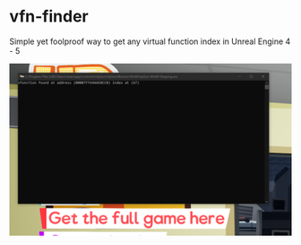 # vfn-finder

Simple yet foolproof way to get any virtual function index in Unreal Engine 4 - 5

![alt text](https://github.com/hambabler/vfn-finder/blob/master/image.png?raw=true)
